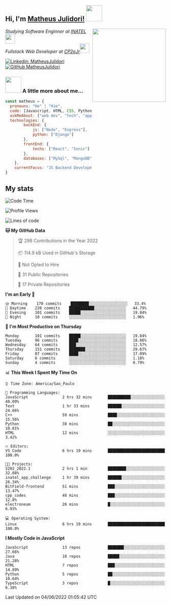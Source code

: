 <h2> Hi, I'm <a href="https://matheusjulidori.github.io" target="_blank">Matheus Julidori!</a> <img src="https://media.giphy.com/media/12oufCB0MyZ1Go/giphy.gif" width="50"></h2>
<img align='right' src="https://media.giphy.com/media/3oKIPnAiaMCws8nOsE/giphy.gif" width="230" height="auto">
<p><em>Studying Software Enginner at <a href="http://www.inatel.br" target="_blank">INATEL</a><img src="https://media.giphy.com/media/fYSnHlufseco8Fh93Z/giphy.gif" width="30"></br>
  Fullstack Web Developer at <a href="http://www.cp2ejr.com.br" target="_blank">CP2eJr</a><img src="https://media.giphy.com/media/WUlplcMpOCEmTGBtBW/giphy.gif" width="30"> 
</em></p>

[![Linkedin: MatheusJulidori](https://img.shields.io/badge/-MatheusJulidori-blue?style=flat-square&logo=Linkedin&logoColor=white&link=https://www.linkedin.com/in/MatheusJulidori/)](https://www.linkedin.com/in/MatheusJulidori/)
[![GitHub MatheusJulidori](https://img.shields.io/github/followers/matheusjulidori?label=follow&style=social)](https://github.com/MatheusJulidori)


### <img src="https://media.giphy.com/media/VgCDAzcKvsR6OM0uWg/giphy.gif" width="50"> A little more about me...  

```javascript
const matheus = {
  pronouns: "He" | "Him",
  code: [Javascript, HTML, CSS, Python, Java, C++, C],
  askMeAbout: ["web dev", "tech", "app dev", "games"],
  technologies: {
        backEnd: {
            js: ["Node", "Express"],
            python: ["Django"]
        },
        frontEnd: {
            techs: ["React", "Ionic"]
        },
        databases: ["MySql", "MongoDB","PostgreSQL"],
    },
    currentFocus: "JS Backend Development",
}
```
<h2>My stats</h2>

<!--START_SECTION:waka-->
![Code Time](http://img.shields.io/badge/Code%20Time-164%20hrs%2054%20mins-blue)

![Profile Views](http://img.shields.io/badge/Profile%20Views-5-blue)

![Lines of code](https://img.shields.io/badge/From%20Hello%20World%20I%27ve%20Written-609%20Thousand%20lines%20of%20code-blue)

**🐱 My GitHub Data** 

> 🏆 298 Contributions in the Year 2022
 > 
> 📦 114.9 kB Used in GitHub's Storage 
 > 
> 🚫 Not Opted to Hire
 > 
> 📜 31 Public Repositories 
 > 
> 🔑 17 Private Repositories  
 > 
**I'm an Early 🐤** 

```text
🌞 Morning    170 commits    ████████░░░░░░░░░░░░░░░░░   33.4% 
🌆 Daytime    228 commits    ███████████░░░░░░░░░░░░░░   44.79% 
🌃 Evening    101 commits    █████░░░░░░░░░░░░░░░░░░░░   19.84% 
🌙 Night      10 commits     ░░░░░░░░░░░░░░░░░░░░░░░░░   1.96%

```
📅 **I'm Most Productive on Thursday** 

```text
Monday       101 commits    █████░░░░░░░░░░░░░░░░░░░░   19.84% 
Tuesday      96 commits     ████░░░░░░░░░░░░░░░░░░░░░   18.86% 
Wednesday    64 commits     ███░░░░░░░░░░░░░░░░░░░░░░   12.57% 
Thursday     151 commits    ███████░░░░░░░░░░░░░░░░░░   29.67% 
Friday       87 commits     ████░░░░░░░░░░░░░░░░░░░░░   17.09% 
Saturday     6 commits      ░░░░░░░░░░░░░░░░░░░░░░░░░   1.18% 
Sunday       4 commits      ░░░░░░░░░░░░░░░░░░░░░░░░░   0.79%

```


📊 **This Week I Spent My Time On** 

```text
⌚︎ Time Zone: America/Sao_Paulo

💬 Programming Languages: 
JavaScript               2 hrs 32 mins       ██████████░░░░░░░░░░░░░░░   40.09% 
Text                     1 hr 33 mins        ██████░░░░░░░░░░░░░░░░░░░   24.66% 
C++                      59 mins             ████░░░░░░░░░░░░░░░░░░░░░   15.56% 
Python                   38 mins             ██░░░░░░░░░░░░░░░░░░░░░░░   10.01% 
HTML                     12 mins             ░░░░░░░░░░░░░░░░░░░░░░░░░   3.42%

🔥 Editors: 
VS Code                  6 hrs 19 mins       █████████████████████████   100.0%

🐱‍💻 Projects: 
S202_2022.1              2 hrs 1 min         ████████░░░░░░░░░░░░░░░░░   32.08% 
inatel_app_challenge     1 hr 39 mins        ██████░░░░░░░░░░░░░░░░░░░   26.34% 
BitField-frontend        51 mins             ███░░░░░░░░░░░░░░░░░░░░░░   13.47% 
cpp_codes                48 mins             ███░░░░░░░░░░░░░░░░░░░░░░   12.8% 
electroneum              26 mins             █░░░░░░░░░░░░░░░░░░░░░░░░   6.93%

💻 Operating System: 
Linux                    6 hrs 19 mins       █████████████████████████   100.0%

```

**I Mostly Code in JavaScript** 

```text
JavaScript               13 repos            ███████░░░░░░░░░░░░░░░░░░   27.66% 
Java                     10 repos            █████░░░░░░░░░░░░░░░░░░░░   21.28% 
HTML                     7 repos             ███░░░░░░░░░░░░░░░░░░░░░░   14.89% 
Python                   5 repos             ██░░░░░░░░░░░░░░░░░░░░░░░   10.64% 
TypeScript               3 repos             █░░░░░░░░░░░░░░░░░░░░░░░░   6.38%

```



 Last Updated on 04/06/2022 01:05:42 UTC
<!--END_SECTION:waka-->
